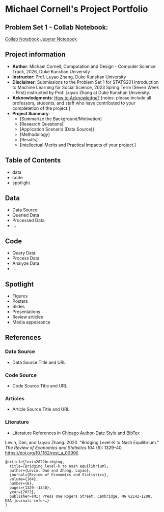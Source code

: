 # Michael Cornell's Project Portfolio

## Problem Set 1 - Collab Notebook:
[Collab Notebook](https://colab.research.google.com/drive/1UMjh1YQ5M-0-ItNjALH8jQE2FmG7qo74?usp=sharing)
[Jupyter Notebook](https://github.com/Rising-Stars-by-Sunshine/stats201-PS1-MichaelCornell/Spring2023_Problem_Set_1_MichaelCornell_Ethereum_Blockchain_API.ipynb)

## Project information
- **Author**: Michael Cornell, Computation and Design - Computer Science Track, 2026, Duke Kunshan University
- **Instructor**: Prof. Luyao Zhang, Duke Kunshan University
- **Disclaimer**: Submissions to the Problem Set 1 for STATS201 Introduction to Machine Learning for Social Science, 2023 Spring Term (Seven Week - First) instructed by Prof. Luyao Zhang at Duke Kunshan University.
- **Acknowledgments**: [How to Acknowledge?](https://www.scribbr.co.uk/thesis-dissertation/acknowledgements/)
[notes: please include all professors, students, and staff who have contributed to your completetion of the project.]
- **Project Summary**: 
  - [Summarize the Background/Motivation]
  - [Research Questions]
  - [Application Scenario (Data Source)]
  - [Methodology]
  - [Results]
  - [Intellectual Merits and Practical impacts of your project.]

## Table of Contents
- data
- code
- spotlight



## Data
- Data Source:
- Queried Data
- Processed Data
- ...


## Code
- Query Data
- Process Data
- Analyze Data
- ...

## Spotlight
- Figures
- Posters
- Slides
- Presentations
- Review articles
- Media appearance

## References

### Data Source
- Data Source Title and URL
### Code Source
- Code Source Title and URL
### Articles
- Article Source Title and URL
### Literature
- Literature References in [Chicago Author-Date](https://www.chicagomanualofstyle.org/tools_citationguide/citation-guide-2.html) Style and [BibTex](https://scholar.google.com/) 

Levin, Dan, and Luyao Zhang. 2020. “Bridging Level-K to Nash Equilibrium.” *The Review of Economics and Statistics* 104 (6): 1329–40. https://doi.org/10.1162/rest_a_00990.

```
@article{levin2022bridging,
  title={Bridging level-k to nash equilibrium},
  author={Levin, Dan and Zhang, Luyao},
  journal={Review of Economics and Statistics},
  volume={104},
  number={6},
  pages={1329--1340},
  year={2022},
  publisher={MIT Press One Rogers Street, Cambridge, MA 02142-1209, USA journals-info~…}
}
```

